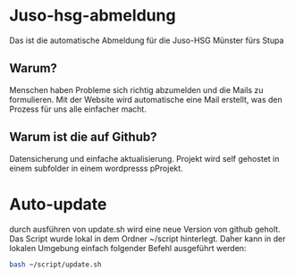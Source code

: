 # Juso-hsg-abmeldung

Das ist die automatische Abmeldung für die Juso-HSG Münster fürs Stupa


## Warum?

Menschen haben Probleme sich richtig abzumelden und die Mails zu formulieren. Mit der Website wird automatische eine Mail erstellt, was den Prozess für uns alle einfacher macht.

## Warum ist die auf Github?

Datensicherung und einfache aktualisierung. Projekt wird self gehostet in einem subfolder in einem wordpresss pProjekt.


# Auto-update

durch ausführen von update.sh wird eine neue Version von github geholt.
Das Script wurde lokal in dem Ordner ~/script hinterlegt. Daher kann in der lokalen Umgebung einfach folgender Befehl ausgeführt werden:

```bash
bash ~/script/update.sh
```